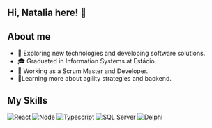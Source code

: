 ## Hi, Natalia here! 👋

## About me

- 🤔 Exploring new technologies and developing software solutions.
- 🎓 Graduated in Information Systems at Estácio.
- 💼 Working as a Scrum Master and Developer.
- 🌱Learning more about agility strategies and backend.

## My Skills

![React](https://img.shields.io/badge/-React-333333?style=flat&logo=react)
![Node](https://img.shields.io/badge/-Node-333333?style=flat&logo=Node)
![Typescript](https://img.shields.io/badge/-Typescript-333333?style=flat&logo=typescript)
![SQL Server](https://img.shields.io/badge/-SQLServer-333333?style=flat&logo=SQLServer)
![Delphi](https://img.shields.io/badge/-Delphi-333333?style=flat&logo=delphi)
